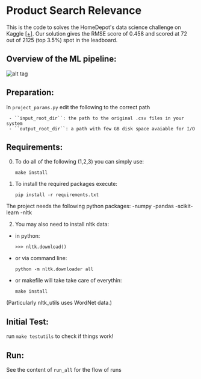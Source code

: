 Product Search Relevance
========================

This is the code to solves the HomeDepot's data science challenge on Kaggle
 [[+]](https://www.kaggle.com/c/home-depot-product-search-relevance).
 Our solution gives the RMSE score of 0.458 and scored at 72 out of 2125 (top 3.5%) 
 spot in the leadboard. 

Overview of the ML pipeline:
---------------------------

![alt tag](https://github.com/rmanak/search_relevance/blob/master/img/ML_pipeline.png)



Preparation:
-----------

In ``project_params.py`` edit the following to the correct path

     - ``input_root_dir``: the path to the original .csv files in your system
     - ``output_root_dir``: a path with few GB disk space avaiable for I/O

Requirements:
-------------

0) To do all of the following (1,2,3) you can simply use:

    ``make install``

1) To install the required packages execute:

    ``pip install -r requirements.txt``

The project needs the following python packages:
   -numpy
   -pandas
   -scikit-learn
   -nltk

2) You may also need to install nltk data:

  - in python:

    ``>>> nltk.download()``

  - or via command line:

    ``python -m nltk.downloader all``

  - or makefile will take take care of everythin:

    ``make install``

(Particularly nltk_utils uses WordNet data.)


Initial Test:
-------------

run ``make testutils`` to check if things work!




Run:
----

See the content of ``run_all`` for the flow of runs

